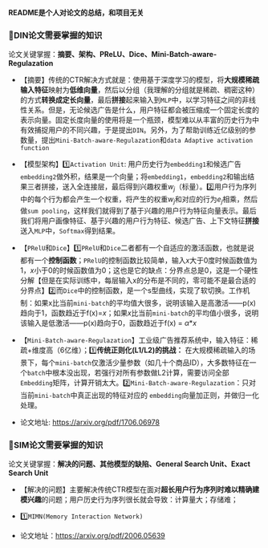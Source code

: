 **README是个人对论文的总结，和项目无关**

### 📌DIN论文需要掌握的知识

论文关键掌握：**摘要、架构、PReLU、Dice、Mini-Batch-aware-Regulazation**

- 【摘要】传统的CTR解决方式就是：使用基于深度学习的模型，将**大规模稀疏输入特征**映射为**低维向量**，然后以分组（我理解的分组就是稀疏、稠密这种）的方式**转换成定长向量**，最后**拼接**起来输入到`MLP`中，以学习特征之间的非线性关系。但是，无论候选广告是什么，用户特征都会被压缩成一个固定长度的表示向量。固定长度向量的使用将是一个瓶颈，模型难以从丰富的历史行为中有效捕捉用户的不同兴趣，于是提出`DIN`。另外，为了帮助训练近亿级别的参数量，提出`Mini-Batch-aware-Regulazation`和`data Adaptive activation function`

- 【模型架构】1️⃣`Activation Unit`: 用户历史行为`embedding1`和候选广告`embedding2`做外积，结果是一个向量；将`embedding1`，`embedding2`和输出结果三者拼接，送入全连接层，最后得到兴趣权重$w_j$（标量）。2️⃣用户行为序列中的每个行为都会产生一个权重，将产生的权重$w_j$和对应的行为$e_j$相乘，然后做`sum pooling`，这样我们就得到了基于兴趣的用户行为特征向量表示。最后我们将用户画像特征、基于兴趣的用户行为特征、候选广告、上下文特征**拼接**送入`MLP`中，`Softmax`得到结果。


- 【`PRelU`和`Dice`】1️⃣`PRelU`和`Dice`二者都有一个自适应的激活函数，也就是说都有一个**控制函数**；`PRelU`的控制函数比较简单，输入$x$大于0度时候函数值为1，$x$小于0的时候函数值为0；这也是它的缺点：分界点总是0，这是一个硬性分解【但是在实际训练中，每层输入x的分布是不同的，零可能不是最合适的分界点】2️⃣而`Dice`中的控制函数，是一个s型曲线，实现了软切换。工作机制：如果x比当前`mini-batch`的平均值大很多，说明该输入是高激活——p(x)趋向于1，函数趋近于f(x)=$x$；如果$x$比当前`mini-batch`的平均值小很多，说明该输入是低激活——p(x)趋向于0，函数趋近于f(x) = $α$*$x$
- 【`Mini-Batch-aware-Regulazation`】工业级广告推荐系统中，输入特征：稀疏+维度高（6亿维）；1️⃣**传统正则化(L1/L2)的挑战：** 在大规模稀疏输入的场景下，每个`mini-batch`仅激活少量参数（如几十个商品ID），大多数特征在一个`batch`中根本没出现，若强行对所有参数做L2计算，需要访问全部`Embedding`矩阵，计算开销太大。2️⃣`Mini-Batch-aware-Regulazation`：只对当前`mini-batch`中真正出现的特征对应的 `embedding`向量加正则，并做归一化处理。
- 论文地址: https://arxiv.org/pdf/1706.06978



### 📌SIM论文需要掌握的知识

论文关键掌握：**解决的问题、其他模型的缺陷、General Search Unit、Exact Search Unit**

- 【解决的问题】主要解决传统CTR模型在面对**超长用户行为序列时难以精确建模兴趣**的问题；用户历史行为序列很长就会导致：计算量大；存储难；

- 1️⃣`MIMN(Memory Interaction Network)` 



- 论文地址：https://arxiv.org/pdf/2006.05639

